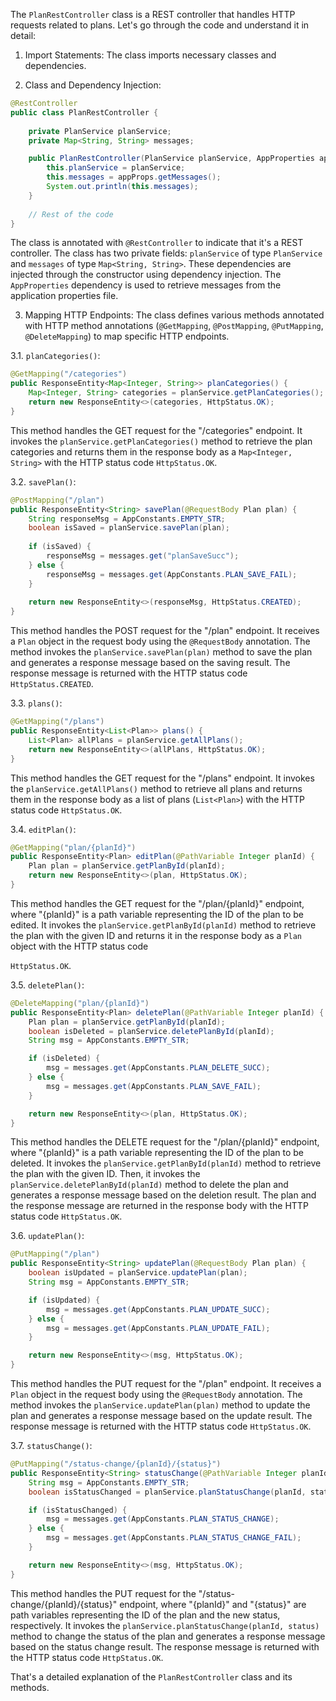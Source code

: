 The `PlanRestController` class is a REST controller that handles HTTP requests related to plans. Let's go through the code and understand it in detail:

1. Import Statements:
The class imports necessary classes and dependencies.

2. Class and Dependency Injection:
```java
@RestController
public class PlanRestController {
    
    private PlanService planService;
    private Map<String, String> messages;

    public PlanRestController(PlanService planService, AppProperties appProps) {
        this.planService = planService;
        this.messages = appProps.getMessages();
        System.out.println(this.messages);
    }
    
    // Rest of the code
}
```
The class is annotated with `@RestController` to indicate that it's a REST controller. The class has two private fields: `planService` of type `PlanService` and `messages` of type `Map<String, String>`. These dependencies are injected through the constructor using dependency injection. The `AppProperties` dependency is used to retrieve messages from the application properties file.

3. Mapping HTTP Endpoints:
The class defines various methods annotated with HTTP method annotations (`@GetMapping`, `@PostMapping`, `@PutMapping`, `@DeleteMapping`) to map specific HTTP endpoints.

3.1. `planCategories()`:
```java
@GetMapping("/categories")
public ResponseEntity<Map<Integer, String>> planCategories() {
    Map<Integer, String> categories = planService.getPlanCategories();
    return new ResponseEntity<>(categories, HttpStatus.OK);
}
```
This method handles the GET request for the "/categories" endpoint. It invokes the `planService.getPlanCategories()` method to retrieve the plan categories and returns them in the response body as a `Map<Integer, String>` with the HTTP status code `HttpStatus.OK`.

3.2. `savePlan()`:
```java
@PostMapping("/plan")
public ResponseEntity<String> savePlan(@RequestBody Plan plan) {
    String responseMsg = AppConstants.EMPTY_STR;
    boolean isSaved = planService.savePlan(plan);
    
    if (isSaved) {
        responseMsg = messages.get("planSaveSucc");
    } else {
        responseMsg = messages.get(AppConstants.PLAN_SAVE_FAIL);
    }
    
    return new ResponseEntity<>(responseMsg, HttpStatus.CREATED);
}
```
This method handles the POST request for the "/plan" endpoint. It receives a `Plan` object in the request body using the `@RequestBody` annotation. The method invokes the `planService.savePlan(plan)` method to save the plan and generates a response message based on the saving result. The response message is returned with the HTTP status code `HttpStatus.CREATED`.

3.3. `plans()`:
```java
@GetMapping("/plans")
public ResponseEntity<List<Plan>> plans() {
    List<Plan> allPlans = planService.getAllPlans();
    return new ResponseEntity<>(allPlans, HttpStatus.OK);
}
```
This method handles the GET request for the "/plans" endpoint. It invokes the `planService.getAllPlans()` method to retrieve all plans and returns them in the response body as a list of plans (`List<Plan>`) with the HTTP status code `HttpStatus.OK`.

3.4. `editPlan()`:
```java
@GetMapping("plan/{planId}")
public ResponseEntity<Plan> editPlan(@PathVariable Integer planId) {
    Plan plan = planService.getPlanById(planId);
    return new ResponseEntity<>(plan, HttpStatus.OK);
}
```
This method handles the GET request for the "/plan/{planId}" endpoint, where "{planId}" is a path variable representing the ID of the plan to be edited. It invokes the `planService.getPlanById(planId)` method to retrieve the plan with the given ID and returns it in the response body as a `Plan` object with the HTTP status code

 `HttpStatus.OK`.

3.5. `deletePlan()`:
```java
@DeleteMapping("plan/{planId}")
public ResponseEntity<Plan> deletePlan(@PathVariable Integer planId) {
    Plan plan = planService.getPlanById(planId);
    boolean isDeleted = planService.deletePlanById(planId);
    String msg = AppConstants.EMPTY_STR;

    if (isDeleted) {
        msg = messages.get(AppConstants.PLAN_DELETE_SUCC);
    } else {
        msg = messages.get(AppConstants.PLAN_SAVE_FAIL);
    }

    return new ResponseEntity<>(plan, HttpStatus.OK);
}
```
This method handles the DELETE request for the "/plan/{planId}" endpoint, where "{planId}" is a path variable representing the ID of the plan to be deleted. It invokes the `planService.getPlanById(planId)` method to retrieve the plan with the given ID. Then, it invokes the `planService.deletePlanById(planId)` method to delete the plan and generates a response message based on the deletion result. The plan and the response message are returned in the response body with the HTTP status code `HttpStatus.OK`.

3.6. `updatePlan()`:
```java
@PutMapping("/plan")
public ResponseEntity<String> updatePlan(@RequestBody Plan plan) {
    boolean isUpdated = planService.updatePlan(plan);
    String msg = AppConstants.EMPTY_STR;

    if (isUpdated) {
        msg = messages.get(AppConstants.PLAN_UPDATE_SUCC);
    } else {
        msg = messages.get(AppConstants.PLAN_UPDATE_FAIL);
    }

    return new ResponseEntity<>(msg, HttpStatus.OK);
}
```
This method handles the PUT request for the "/plan" endpoint. It receives a `Plan` object in the request body using the `@RequestBody` annotation. The method invokes the `planService.updatePlan(plan)` method to update the plan and generates a response message based on the update result. The response message is returned with the HTTP status code `HttpStatus.OK`.

3.7. `statusChange()`:
```java
@PutMapping("/status-change/{planId}/{status}")
public ResponseEntity<String> statusChange(@PathVariable Integer planId, @PathVariable String status) {
    String msg = AppConstants.EMPTY_STR;
    boolean isStatusChanged = planService.planStatusChange(planId, status);

    if (isStatusChanged) {
        msg = messages.get(AppConstants.PLAN_STATUS_CHANGE);
    } else {
        msg = messages.get(AppConstants.PLAN_STATUS_CHANGE_FAIL);
    }

    return new ResponseEntity<>(msg, HttpStatus.OK);
}
```
This method handles the PUT request for the "/status-change/{planId}/{status}" endpoint, where "{planId}" and "{status}" are path variables representing the ID of the plan and the new status, respectively. It invokes the `planService.planStatusChange(planId, status)` method to change the status of the plan and generates a response message based on the status change result. The response message is returned with the HTTP status code `HttpStatus.OK`.

That's a detailed explanation of the `PlanRestController` class and its methods.